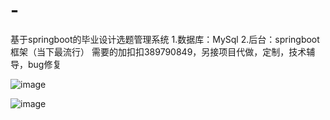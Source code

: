 # -
基于springboot的毕业设计选题管理系统
1.数据库：MySql
2.后台：springboot框架（当下最流行）
需要的加扣扣389790849，另接项目代做，定制，技术辅导，bug修复

![image](https://github.com/1311236/Graduate/blob/main/aa0c3cc0b08c1bc4aa7ea6ec089efbe.png)

![image](https://github.com/1311236/Graduate/blob/main/fe28ab5c1439d6248715153a733da89.png)
